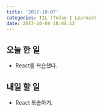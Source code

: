 ```yaml
---
title: '2017-10-07'
categories: TIL (Today I Learned)
date: 2017-10-08 18:04:12
---
```

## 오늘 한 일
  - React를 복습했다.


## 내일 할 일
  - React 복습하기.